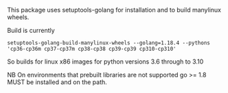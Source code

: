 This package uses setuptools-golang for installation and to build manylinux wheels.

Build is currently
```shell
setuptools-golang-build-manylinux-wheels --golang=1.18.4 --pythons 'cp36-cp36m cp37-cp37m cp38-cp38 cp39-cp39 cp310-cp310'
```
So builds for linux x86 images for python versions 3.6 through to 3.10

NB On environments that prebuilt libraries are not supported go >= 1.8 MUST be installed and on the path.